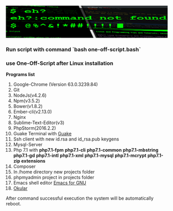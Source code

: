 <p align="center">
	<img style = "width: 800px;height: 100px;" src="/one-off-shell.jpg">
</p>

<h3>Run script with command <strong>`bash one-off-script.bash`</strong></h3>
<h3><b>use One-Off-Script after Linux installation</b></h3>
<b>Programs list</b>

<ol>
	<li>Google-Chrome (Version 63.0.3239.84) </li>
	<li>Git</li>
	<li>NodeJs(v4.2.6)</li>
	<li>Npm(v3.5.2)</li>
	<li>Bower(v1.8.2)</li>
	<li>Ember-cli(v2.13.0)</li>
	<li>Nginx</li>
	<li>Sublime-Text-Editor(v3)</li>
	<li>PhpStorm(2016.2.2)</li>
	<li>Guake Terminal with <a href="https://github.com/Guake/guake">Guake</a></li>
	<li>Ssh client with new id.rsa and id_rsa.pub keygens</li>
	<li>Mysql-Server</li>
	<li>Php 7.1 with <b>php7.1-fpm</b> <b>php7.1-cli</b> <b>php7.1-common</b> <b>php7.1-mbstring</b> <b>php7.1-gd</b> <b>php7.1-intl</b> <b>php7.1-xml</b> <b>php7.1-mysql</b> <b>php7.1-mcrypt</b> <b>php7.1-zip extensions</b></li>
	<li>Composer</li>
	<li>In /home directory new projects folder</li>
	<li>phpmyadmin project in projects folder</li>
	<li>Emacs shell editor <a href="http://alexott.net/ru/writings/altlinux-emacs/"> Emacs for GNU</a></li>
	<li><a href="https://apps.ubuntu.com/cat/applications/quantal/okular/">Okular</a></li>
</ol>

<p>After command successful execution the system  will be automatically reboot.</p>